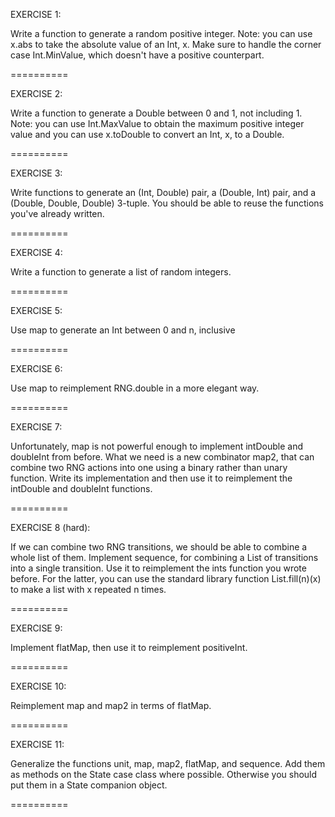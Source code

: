 EXERCISE 1:
 
Write a function to generate a random positive integer. Note: you can use x.abs to take the absolute value of an Int, x. 
Make sure to handle the corner case Int.MinValue, which doesn't have a positive counterpart.


==========

EXERCISE 2:

Write a function to generate a Double between 0 and 1, not including 1.
Note: you can use Int.MaxValue to obtain the maximum positive integer value and you can use x.toDouble to convert an Int, x, to a Double.


==========

EXERCISE 3: 

Write functions to generate an (Int, Double) pair, a (Double, Int) pair, and a (Double, Double, Double)
3-tuple. You should be able to reuse the functions you've already written.


==========

EXERCISE 4:

Write a function to generate a list of random integers.


==========

EXERCISE 5:

Use map to generate an Int between 0 and n, inclusive


==========

EXERCISE 6:

Use map to reimplement RNG.double in a more elegant way.


==========

EXERCISE 7: 

Unfortunately, map is not powerful enough to implement intDouble and doubleInt from before.
What we need is a new combinator map2, that can combine two RNG actions into one using a binary rather than unary function.
Write its implementation and then use it to reimplement the intDouble and doubleInt functions.


==========

EXERCISE 8 (hard):

If we can combine two RNG transitions, we should be able to combine a whole list of them.
Implement sequence, for combining a List of transitions into a single transition.
Use it to reimplement the ints function you wrote before. For the latter, you can use the standard library function
List.fill(n)(x) to make a list with x repeated n times.



==========

EXERCISE 9:

Implement flatMap, then use it to reimplement positiveInt.


==========

EXERCISE 10:

Reimplement map and map2 in terms of flatMap.


==========

EXERCISE 11:

Generalize the functions unit, map, map2, flatMap, and sequence.
Add them as methods on the State case class where possible. Otherwise you should put them in a State companion object.


==========
